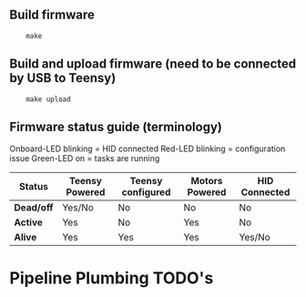 ## Build firmware
        make

## Build and upload firmware (need to be connected by USB to Teensy)
        make upload 
        
## Firmware status guide (terminology)

Onboard-LED blinking = HID connected
Red-LED blinking = configuration issue
Green-LED on = tasks are running

| Status       | Teensy Powered | Teensy configured | Motors Powered | HID Connected |
| ------------ | -------------- | ----------------- | -------------- | ------------- |
| **Dead/off** | Yes/No         | No                | No             | No            |
| **Active**   | Yes            | No                | Yes            | No            |
| **Alive**    | Yes            | Yes               | Yes            | Yes/No        |

# Pipeline Plumbing TODO's
